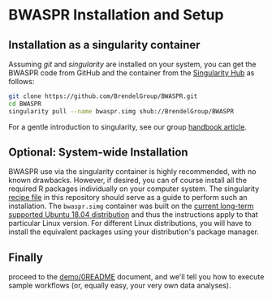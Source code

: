 # BWASPR Installation and Setup

## Installation as a singularity container

Assuming _git_ and  _singularity_ are installed on your system, you can get the
BWASPR code from GitHub and the container from the
[Singularity Hub](https://www.singularity-hub.org/collections/3301) as follows:

```bash
git clone https://github.com/BrendelGroup/BWASPR.git
cd BWASPR
singularity pull --name bwaspr.simg shub://BrendelGroup/BWASPR
```

For a gentle introduction to singularity, see our group
[handbook article](https://github.com/BrendelGroup/bghandbook/blob/master/doc/06.2-Howto-Singularity-run.md).


## Optional: System-wide Installation

BWASPR use via the singularity container is highly recommended, with no known
drawbacks.
However, if desired, you can of course install all the required R packages
individually on your computer system.
The singularity [recipe file](./Singularity) in this repository should serve as
a guide to perform such an installation.
The `bwaspr.simg` container was built on the 
[current long-term supported Ubuntu 18.04 distribution](https://www.ubuntu.com/download/desktop)
and thus the instructions apply to that particular Linux version.
For different Linux distributions, you will have to install the equivalent
packages using your distribution's package manager.


## Finally

proceed to the [demo/0README](./demo/0README) document, and we'll tell you how to
execute sample workflows (or, equally easy, your very own data analyses).
